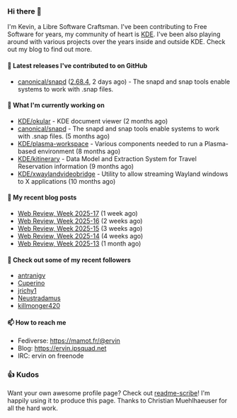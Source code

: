 ### Hi there 👋

I'm Kevin, a Libre Software Craftsman. I've been contributing to Free Software for years,
my community of heart is [KDE](https://kde.org). I've been also playing around with various
projects over the years inside and outside KDE. Check out my blog to find out more.

#### 🔭 Latest releases I've contributed to on GitHub

- [canonical/snapd](https://github.com/canonical/snapd) ([2.68.4](https://github.com/canonical/snapd/releases/tag/2.68.4), 2 days ago) - The snapd and snap tools enable systems to work with .snap files.

#### 🌱 What I'm currently working on

- [KDE/okular](https://github.com/KDE/okular) - KDE document viewer (2 months ago)
- [canonical/snapd](https://github.com/canonical/snapd) - The snapd and snap tools enable systems to work with .snap files. (5 months ago)
- [KDE/plasma-workspace](https://github.com/KDE/plasma-workspace) - Various components needed to run a Plasma-based environment (8 months ago)
- [KDE/kitinerary](https://github.com/KDE/kitinerary) - Data Model and Extraction System for Travel Reservation information (9 months ago)
- [KDE/xwaylandvideobridge](https://github.com/KDE/xwaylandvideobridge) - Utility to allow streaming Wayland windows to X applications (10 months ago)

#### 📜 My recent blog posts

- [Web Review, Week 2025-17](https://ervin.ipsquad.net/blog/2025/04/25/web-review-week-2025-17/) (1 week ago)
- [Web Review, Week 2025-16](https://ervin.ipsquad.net/blog/2025/04/18/web-review-week-2025-16/) (2 weeks ago)
- [Web Review, Week 2025-15](https://ervin.ipsquad.net/blog/2025/04/11/web-review-week-2025-15/) (3 weeks ago)
- [Web Review, Week 2025-14](https://ervin.ipsquad.net/blog/2025/04/04/web-review-week-2025-14/) (4 weeks ago)
- [Web Review, Week 2025-13](https://ervin.ipsquad.net/blog/2025/03/28/web-review-week-2025-13/) (1 month ago)

#### 👯 Check out some of my recent followers

- [antranigv](https://github.com/antranigv)
- [Cuperino](https://github.com/Cuperino)
- [jrichy1](https://github.com/jrichy1)
- [Neustradamus](https://github.com/Neustradamus)
- [killmonger420](https://github.com/killmonger420)

#### 📫 How to reach me

- Fediverse: https://mamot.fr/@ervin
- Blog: https://ervin.ipsquad.net
- IRC: ervin on freenode

### 👍 Kudos

Want your own awesome profile page? Check out [readme-scribe](https://github.com/muesli/readme-scribe)!
I'm happily using it to produce this page. Thanks to Christian Muehlhaeuser for all the hard work.

